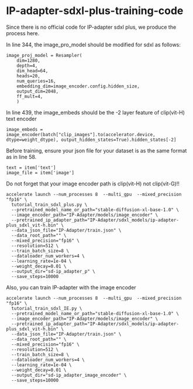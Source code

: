 # IP-adapter-sdxl-plus-training-code
Since there is no official code for IP-adapter sdxl plus, we produce the process here.

In line 344, the image_pro_model should be modified for sdxl as follows:
```
image_proj_model = Resampler(
    dim=1280,
    depth=4,
    dim_head=64,
    heads=20,
    num_queries=16,
    embedding_dim=image_encoder.config.hidden_size,
    output_dim=2048,
    ff_mult=4,
    )
```
In line 439, the image_embeds should be the -2 layer feature of clip(vit-H) text encoder 
```
image_embeds = image_encoder(batch["clip_images"].to(accelerator.device, dtype=weight_dtype), output_hidden_states=True).hidden_states[-2]
```
Before training, ensure your json file for your dataset is as the same format as in line 58.
```
text = item['text']
image_file = item['image']
```

Do not forget that your image encoder path is clip(vit-H) not clip(vit-G)!!
```
accelerate launch --num_processes 8  --multi_gpu  --mixed_precision "fp16" \
  tutorial_train_sdxl_plus.py \
  --pretrained_model_name_or_path="stable-diffusion-xl-base-1.0" \
  --image_encoder_path="IP-Adapter/models/image_encoder" \
  --pretrained_ip_adapter_path="IP-Adapter/sdxl_models/ip-adapter-plus_sdxl_vit-h.bin" \
  --data_json_file="IP-Adapter/train.json" \
  --data_root_path="" \
  --mixed_precision="fp16" \
  --resolution=512 \
  --train_batch_size=8 \
  --dataloader_num_workers=4 \
  --learning_rate=1e-04 \
  --weight_decay=0.01 \
  --output_dir="sd-ip_adapter_p" \
  --save_steps=10000
```

Also, you can train IP-adapter with the image encoder 
```
accelerate launch --num_processes 8  --multi_gpu  --mixed_precision "fp16" \
  tutorial_train_sdxl_IE.py \
  --pretrained_model_name_or_path="stable-diffusion-xl-base-1.0" \
  --image_encoder_path="IP-Adapter/models/image_encoder" \
  --pretrained_ip_adapter_path="IP-Adapter/sdxl_models/ip-adapter-plus_sdxl_vit-h.bin" \
  --data_json_file="IP-Adapter/train.json" \
  --data_root_path="" \
  --mixed_precision="fp16" \
  --resolution=512 \
  --train_batch_size=8 \
  --dataloader_num_workers=4 \
  --learning_rate=1e-04 \
  --weight_decay=0.01 \
  --output_dir="sd-ip_adapter_image_encoder" \
  --save_steps=10000
```
